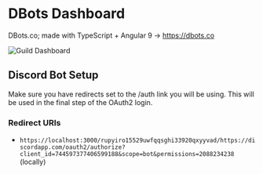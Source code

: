 # DBots Dashboard
DBots.co; made with TypeScript + Angular 9 -> https://dbots.co

![Guild Dashboard](https://i.ibb.co/2Sjght0/dbots.png)

## Discord Bot Setup
Make sure you have redirects set to the /auth link you will be using.
This will be used in the final step of the OAuth2 login.

### Redirect URIs
- `https://localhost:3000/rupyiro15529uwfqqsghi33920qxyyvad/https://discordapp.com/oauth2/authorize?client_id=744597377406599188&scope=bot&permissions=2088234238` (locally)
